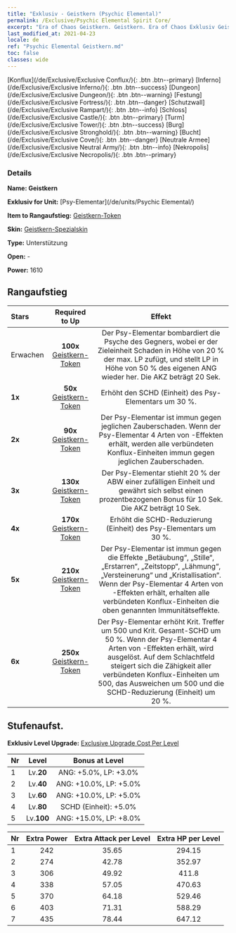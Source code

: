 ```yaml
---
title: "Exklusiv - Geistkern (Psychic Elemental)"
permalink: /Exclusive/Psychic Elemental Spirit Core/
excerpt: "Era of Chaos Geistkern. Geistkern. Era of Chaos Exklusiv Geistkern. Psy-Elementar Exklusiv."
last_modified_at: 2021-04-23
locale: de
ref: "Psychic Elemental Geistkern.md"
toc: false
classes: wide
---
```

 [Konflux](/de/Exclusive/Exclusive Conflux/){: .btn .btn--primary} [Inferno](/de/Exclusive/Exclusive Inferno/){: .btn .btn--success} [Dungeon](/de/Exclusive/Exclusive Dungeon/){: .btn .btn--warning} [Festung](/de/Exclusive/Exclusive Fortress/){: .btn .btn--danger} [Schutzwall](/de/Exclusive/Exclusive Rampart/){: .btn .btn--info} [Schloss](/de/Exclusive/Exclusive Castle/){: .btn .btn--primary} [Turm](/de/Exclusive/Exclusive Tower/){: .btn .btn--success} [Burg](/de/Exclusive/Exclusive Stronghold/){: .btn .btn--warning} [Bucht](/de/Exclusive/Exclusive Cove/){: .btn .btn--danger} [Neutrale Armee](/de/Exclusive/Exclusive Neutral Army/){: .btn .btn--info} [Nekropolis](/de/Exclusive/Exclusive Necropolis/){: .btn .btn--primary} 

### Details
 **Name: Geistkern** 

 **Exklusiv for Unit:** [Psy-Elementar](/de/units/Psychic Elemental/) 

 **Item to Rangaufstieg:** [Geistkern-Token](/ItemsDE/con_1000/)

 **Skin:** [Geistkern-Spezialskin](/ItemsDE/con_668/)

 **Type:** Unterstützung

 **Open:** -

 **Power:** 1610

## Rangaufstieg

  |     Stars    |  Required to Up | Effekt |
  |:-------------|:---------------:|:---------------:|
  |  Erwachen  | **100x** [Geistkern-Token](/ItemsDE/con_1000/) | <Demoralisieren> Der Psy-Elementar bombardiert die Psyche des Gegners, wobei er der Zieleinheit Schaden in Höhe von 20 % der max. LP zufügt, und stellt LP in Höhe von 50 % des eigenen ANG wieder her. Die AKZ beträgt 20 Sek. |
  | **1x** <i class="fas fa-star"/> | **50x** [Geistkern-Token](/ItemsDE/con_1000/) | Erhöht den SCHD (Einheit) des Psy-Elementars um 30 %. |
  | **2x** <i class="fas fa-star"/> | **90x** [Geistkern-Token](/ItemsDE/con_1000/) | Der Psy-Elementar ist immun gegen jeglichen Zauberschaden. Wenn der Psy-Elementar 4 Arten von <Elementar-Resonanz>-Effekten erhält, werden alle verbündeten Konflux-Einheiten immun gegen jeglichen Zauberschaden. |
  | **3x** <i class="fas fa-star"/> | **130x** [Geistkern-Token](/ItemsDE/con_1000/) | <Beherrschung> Der Psy-Elementar stiehlt 20 % der ABW einer zufälligen Einheit und gewährt sich selbst einen prozentbezogenen Bonus für 10 Sek. Die AKZ beträgt 10 Sek. |
  | **4x** <i class="fas fa-star"/> | **170x** [Geistkern-Token](/ItemsDE/con_1000/) | Erhöht die SCHD-Reduzierung (Einheit) des Psy-Elementars um 30 %. |
  | **5x** <i class="fas fa-star"/> | **210x** [Geistkern-Token](/ItemsDE/con_1000/) | Der Psy-Elementar ist immun gegen die Effekte „Betäubung“, „Stille“, „Erstarren“, „Zeitstopp“, „Lähmung“, „Versteinerung“ und „Kristallisation“. Wenn der Psy-Elementar 4 Arten von <Elementar-Resonanz>-Effekten erhält, erhalten alle verbündeten Konflux-Einheiten die oben genannten Immunitätseffekte. |
  | **6x** <i class="fas fa-star"/> | **250x** [Geistkern-Token](/ItemsDE/con_1000/) | <Elementarharmonie> Der Psy-Elementar erhöht Krit. Treffer um 500 und Krit. Gesamt-SCHD um 50 %. Wenn der Psy-Elementar 4 Arten von <Elementar-Resonanz>-Effekten erhält, wird <Elementarharmonie> ausgelöst. Auf dem Schlachtfeld steigert sich die Zähigkeit aller verbündeten Konflux-Einheiten um 500, das Ausweichen um 500 und die SCHD-Reduzierung (Einheit) um 20 %. |


## Stufenaufst.
 **Exklusiv Level Upgrade:** [Exclusive Upgrade Cost Per Level](/Exclusive/ExclusiveUpgradeCostPerLevel/)

  |  Nr  |   Level  | Bonus at Level |
  |:-----|:--------:|:--------------:|
  | 1 | Lv.**20** | ANG: +5.0%, LP: +3.0% |
  | 2 | Lv.**40** | ANG: +10.0%, LP: +5.0% |
  | 3 | Lv.**60** | ANG: +10.0%, LP: +5.0% |
  | 4 | Lv.**80** | SCHD (Einheit): +5.0% |
  | 5 | Lv.**100** | ANG: +15.0%, LP: +8.0% |


  |  Nr  |  Extra Power | Extra Attack per Level | Extra HP per Level |
  |:-----|:--------:|:--------:|:--------:|
  | 1 | 242 | 35.65 | 294.15 |
  | 2 | 274 | 42.78 | 352.97 |
  | 3 | 306 | 49.92 | 411.8 |
  | 4 | 338 | 57.05 | 470.63 |
  | 5 | 370 | 64.18 | 529.46 |
  | 6 | 403 | 71.31 | 588.29 |
  | 7 | 435 | 78.44 | 647.12 |


